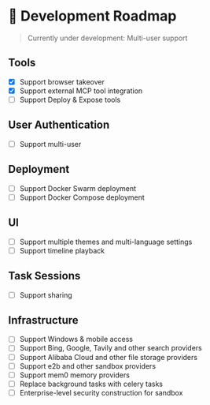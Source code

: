 # 📅 Development Roadmap

> Currently under development: Multi-user support

## Tools

 * [x] Support browser takeover
 * [x] Support external MCP tool integration
 * [ ] Support Deploy & Expose tools

## User Authentication

 * [ ] Support multi-user

## Deployment

 * [ ] Support Docker Swarm deployment
 * [ ] Support Docker Compose deployment

## UI

 * [ ] Support multiple themes and multi-language settings
 * [ ] Support timeline playback

## Task Sessions

 * [ ] Support sharing

## Infrastructure

 * [ ] Support Windows & mobile access
 * [ ] Support Bing, Google, Tavily and other search providers
 * [ ] Support Alibaba Cloud and other file storage providers
 * [ ] Support e2b and other sandbox providers
 * [ ] Support mem0 memory providers
 * [ ] Replace background tasks with celery tasks
 * [ ] Enterprise-level security construction for sandbox 